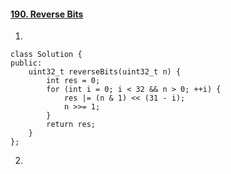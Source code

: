 #### [190. Reverse Bits](https://leetcode-cn.com/problems/reverse-bits/)

1.

```
class Solution {
public:
    uint32_t reverseBits(uint32_t n) {
        int res = 0;
        for (int i = 0; i < 32 && n > 0; ++i) {
            res |= (n & 1) << (31 - i);
            n >>= 1;
        }
        return res;
    }
};
```

2.